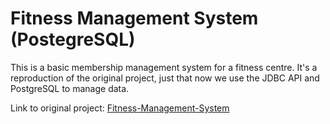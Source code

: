 # Fitness Management System (PostegreSQL)
This is a basic membership management system for a fitness centre. It's a reproduction of the original project, just that now we use the JDBC API and PostgreSQL to manage data.



Link to original project: [Fitness-Management-System](https://github.com/eMelgooG/Fitness-Management-System)

